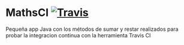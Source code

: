 # MathsCI [![Travis](https://secure.travis-ci.org/evivar/MathsCI.png)](http://travis-ci.org/evivar/MathsCI)

Pequeña app Java con los métodos de sumar y restar realizados para probar la integracion continua con la herramienta Travis CI
